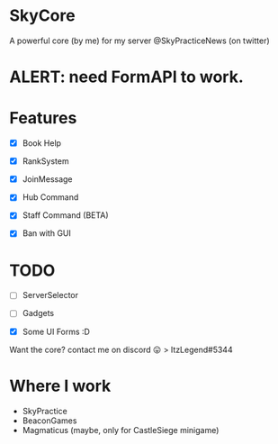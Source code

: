 # SkyCore
A powerful core (by me) for my server @SkyPracticeNews (on twitter)

# ALERT: need FormAPI to work.

# Features

- [x] Book Help

- [x] RankSystem

- [x] JoinMessage

- [x] Hub Command

- [x] Staff Command (BETA)

- [x] Ban with GUI

# TODO

- [ ] ServerSelector

- [ ] Gadgets

- [x] Some UI Forms :D

Want the core? contact me on discord :stuck_out_tongue: > ItzLegend#5344

# Where I work

- SkyPractice
- BeaconGames
- Magmaticus (maybe, only for CastleSiege minigame)
